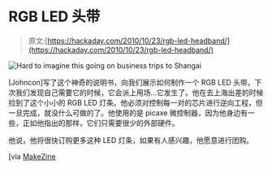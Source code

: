 # RGB LED 头带

> 原文:[https://hackaday.com/2010/10/23/rgb-led-headband/](https://hackaday.com/2010/10/23/rgb-led-headband/)

![Hard to imagine this going on business trips to Shangai](../Images/68366db64638fd4261e7f6aad0febab9.png "Too-cool-Rainbow-Headband.jpg")

[Johncon]写了这个神奇的说明书，向我们展示如何制作一个 RGB LED 头带。下次我们发现自己需要它的时候，它会派上用场…它发生了。他在去上海出差的时候捡到了这个小小的 RGB LED 灯条。他必须对控制每一对的芯片进行逆向工程，但一旦完成，就没什么可做的了。他使用的是 picaxe 微控制器，因为他身边有一些，正如他指出的那样，它们只需要很少的外部硬件。

他说，他将很快订购更多这种 LED 灯条，如果有人感兴趣，他愿意进行团购。

[via [MakeZine](http://blog.makezine.com/archive/2010/10/how-to_rainbow_led_headband.html)